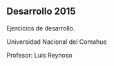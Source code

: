 ## Desarrollo 2015

Ejercicios de desarrollo.

Universidad Nacional del Comahue

Profesor: Luis Reynoso